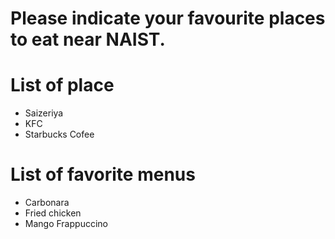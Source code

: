 # Please indicate your favourite places to eat near NAIST.

# List of place
- Saizeriya
- KFC
- Starbucks Cofee
  
# List of favorite menus
- Carbonara
- Fried chicken
- Mango Frappuccino
  

